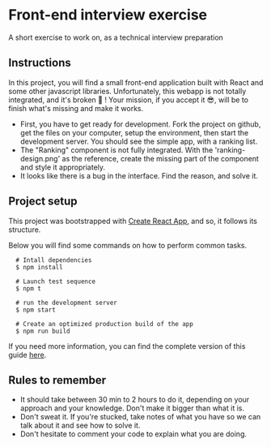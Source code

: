 
# Front-end interview exercise
A short exercise to work on, as a technical interview preparation


## Instructions
In this project, you will find a small front-end application built with React and some other javascript libraries.
Unfortunately, this webapp is not totally integrated, and it's broken 🤕 !
Your mission, if you accept it 😎, will be to finish what's missing and make it works.

- First, you have to get ready for development. Fork the project on github, get the files on your computer, setup the environment, then start the development server. You should see the simple app, with a ranking list.
- The "Ranking" component is not fully integrated. With the 'ranking-design.png' as the reference, create the missing part of the component and style it appropriately.
- It looks like there is a bug in the interface. Find the reason, and solve it.


## Project setup
This project was bootstrapped with [Create React App](https://github.com/facebookincubator/create-react-app), and so, it follows its structure.

Below you will find some commands on how to perform common tasks.
```shell
  # Intall dependencies
  $ npm install

  # Launch test sequence
  $ npm t

  # run the development server
  $ npm start

  # Create an optimized production build of the app
  $ npm run build

```
If you need more information, you can find the complete version of this guide [here](https://github.com/facebookincubator/create-react-app/blob/master/packages/react-scripts/template/README.md).

## Rules to remember
- It should take between 30 min to 2 hours to do it, depending on your approach and your knowledge. Don't make it bigger than what it is.
- Don't sweat it. If you're stucked, take notes of what you have so we can talk about it and see how to solve it.
- Don't hesitate to comment your code to explain what you are doing.
